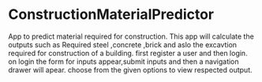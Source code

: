 # ConstructionMaterialPredictor
App to predict material required for construction.
This app will calculate the outputs such as Required steel ,concrete ,brick and aslo the excavtion required for construction of a building.
first register a user and then login.
on login the form for inputs appear,submit inputs and then a navigation drawer will apear.
choose from the given options to view respected output.
